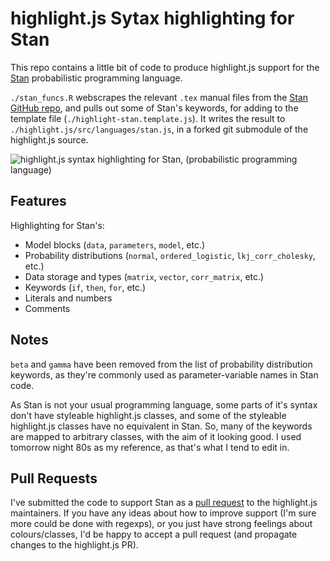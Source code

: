 # highlight.js Sytax highlighting for Stan

This repo contains a little bit of code to produce highlight.js support for the [Stan](http://mc-stan.org) probabilistic programming language.

`./stan_funcs.R` webscrapes the relevant `.tex` manual files from the [Stan GitHub repo](https://github.com/stan-dev/stan), and pulls out some of Stan's keywords, for adding to the template file (`./highlight-stan.template.js`). It writes the result to `./highlight.js/src/languages/stan.js`, in a forked git submodule of the highlight.js source.


![highlight.js syntax highlighting for Stan, (probabilistic programming language)](https://s3-us-west-2.amazonaws.com/brendan-misc/screenshot.png)

## Features
Highlighting for Stan's:

* Model blocks (`data`, `parameters`, `model`, etc.)
* Probability distributions (`normal`, `ordered_logistic`, `lkj_corr_cholesky`, etc.)
* Data storage and types (`matrix`, `vector`, `corr_matrix`, etc.)
* Keywords (`if`, `then`, `for`, etc.)
* Literals and numbers
* Comments

## Notes
`beta` and `gamma` have been removed from the list of probability distribution keywords, as they're commonly used as parameter-variable names in Stan code.

As Stan is not your usual programming language, some parts of it's syntax don't have styleable highlight.js classes, and some of the styleable highlight.js classes have no equivalent in Stan. So, many of the keywords are mapped to arbitrary classes, with the aim of it looking good. I used tomorrow night 80s as my reference, as that's what I tend to edit in.

## Pull Requests
I've submitted the code to support Stan as a [pull request](https://github.com/isagalaev/highlight.js/pull/1019) to the highlight.js maintainers. If you have any ideas about how to improve support (I'm sure more could be done with regexps), or you just have strong feelings about colours/classes, I'd be happy to accept a pull request (and propagate changes to the highlight.js PR).
